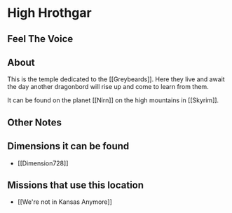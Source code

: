 # High Hrothgar
## Feel The Voice

## About
This is the temple dedicated to the [[Greybeards]]. Here they live and await the day another dragonbord will rise up and come to learn from them. 

It can be found on the planet [[Nirn]] on the high mountains in [[Skyrim]].

## Other Notes

## Dimensions it can be found
- [[Dimension728]]

## Missions that use this location
- [[We're not in Kansas Anymore]]